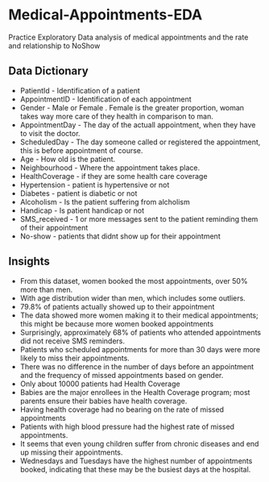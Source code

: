# Medical-Appointments-EDA
Practice Exploratory Data analysis of medical appointments and the rate and relationship to NoShow 

## Data Dictionary

- PatientId - Identification of a patient
- AppointmentID - Identification of each appointment
- Gender - Male or Female . Female is the greater proportion, woman takes way more care of they health in comparison to man.
- AppointmentDay - The day of the actuall appointment, when they have to visit the doctor.
- ScheduledDay - The day someone called or registered the appointment, this is before appointment of course.
- Age - How old is the patient.
- Neighbourhood - Where the appointment takes place.
- HealthCoverage -  if they are some health care coverage
- Hypertension - patient is hypertensive or not
- Diabetes - patient is diabetic or not
- Alcoholism - Is the patient suffering from alcholism
- Handicap - Is patient handicap or not 
- SMS_received - 1 or more messages sent to the patient reminding them of their appointment
- No-show - patients that didnt show up for their appointment 

## Insights 
- From this dataset, women booked the most appointments, over 50% more than men.
- With age distribution wider than men, which includes some outliers.
- 79.8% of patients actually showed up to their appointment
- The data showed more women making it to their medical appointments; this might be because more women booked appointments
- Surprisingly, approximately 68% of patients who attended appointments did not receive SMS reminders.
- Patients who scheduled appointments for more than 30 days were more likely to miss their appointments.
- There was no difference in the number of days before an appointment and the frequency of missed appointments based on gender.
- Only about 10000 patients had Health Coverage
- Babies are the major enrollees in the Health Coverage program; most parents ensure their babies have health coverage.
- Having health coverage had no bearing on the rate of missed appointments
- Patients with high blood pressure had the highest rate of missed appointments.
- It seems that even young children suffer from chronic diseases and end up missing their appointments.
- Wednesdays and Tuesdays have the highest number of appointments booked, indicating that these may be the busiest days at the hospital.
